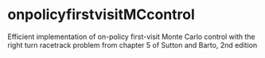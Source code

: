 # onpolicyfirstvisitMCcontrol
Efficient implementation of on-policy first-visit Monte Carlo control with the right turn racetrack problem from chapter 5 of Sutton and Barto, 2nd edition
